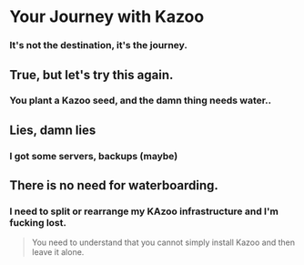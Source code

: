 # Your Journey with Kazoo

### It's not the destination, it's the journey.
## True, but let's try this again.
### You plant a Kazoo seed, and the damn thing needs water..
## Lies, damn lies
###  I got some servers, backups (maybe)
## There is no need for waterboarding.
### I need to split or rearrange my KAzoo infrastructure and I'm fucking lost.

> You need to understand that you cannot simply install Kazoo and then leave it alone.
